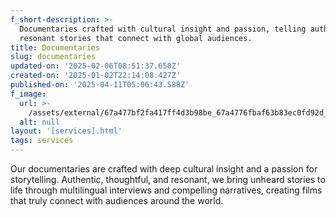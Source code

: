 ```yaml
---
f_short-description: >-
  Documentaries crafted with cultural insight and passion, telling authentic,
  resonant stories that connect with global audiences.
title: Documentaries
slug: documentaries
updated-on: '2025-02-06T08:51:37.650Z'
created-on: '2025-01-02T22:14:08.427Z'
published-on: '2025-04-11T05:06:43.588Z'
f_image:
  url: >-
    /assets/external/67a477bf2fa417ff4d3b98be_67a4776fbaf63b83ec0fd92d_services20e2809320documentaries201.avif
  alt: null
layout: '[services].html'
tags: services
---
```


Our documentaries are crafted with deep cultural insight and a passion for storytelling. Authentic, thoughtful, and resonant, we bring unheard stories to life through multilingual interviews and compelling narratives, creating films that truly connect with audiences around the world.
